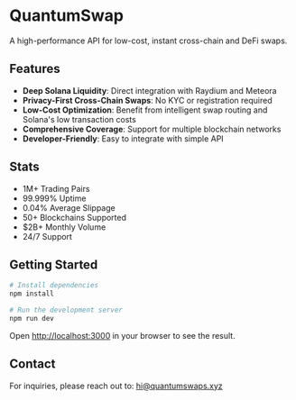 # QuantumSwap

A high-performance API for low-cost, instant cross-chain and DeFi swaps.

## Features

- **Deep Solana Liquidity**: Direct integration with Raydium and Meteora
- **Privacy-First Cross-Chain Swaps**: No KYC or registration required
- **Low-Cost Optimization**: Benefit from intelligent swap routing and Solana's low transaction costs
- **Comprehensive Coverage**: Support for multiple blockchain networks
- **Developer-Friendly**: Easy to integrate with simple API

## Stats

- 1M+ Trading Pairs
- 99.999% Uptime
- 0.04% Average Slippage
- 50+ Blockchains Supported
- $2B+ Monthly Volume
- 24/7 Support

## Getting Started

```bash
# Install dependencies
npm install

# Run the development server
npm run dev
```

Open [http://localhost:3000](http://localhost:3000) in your browser to see the result.

## Contact

For inquiries, please reach out to: hi@quantumswaps.xyz
